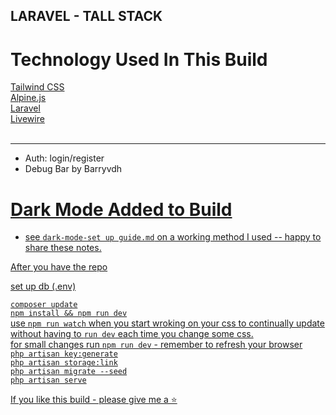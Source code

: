 ## LARAVEL - TALL STACK
<h1>Technology Used In This Build</h1>
<a href="https://tailwindcss.com">Tailwind CSS</a> <br>
<a href="https://github.com/alpinejs/alpine">Alpine.js</a>  <br>
<a href="https://laravel.com">Laravel</a>  <br>
<a href="https://laravel-livewire.com">Livewire</a>  <br>
<br>
<hr>

* Auth: login/register
* Debug Bar by Barryvdh <a href="https://github.com/barryvdh/laravel-debugbar">

# Dark Mode Added to Build
* see `dark-mode-set up guide.md` on a working method I used -- happy to share these notes. 

After you have the repo

set up db (.env)

`composer update` <br>
`npm install && npm run dev` <br>
use `npm run watch` when you start wroking on your css to continually update without having to `run dev` each time you change some css. <br>
for small changes run `npm run dev` - remember to refresh your browser <br>
`php artisan key:generate` <br>
`php artisan storage:link` <br>
`php artisan migrate --seed` <br>
`php artisan serve` <br>
    
 If you like this build - please give me a ⭐




